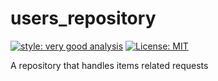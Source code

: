 # users_repository

[![style: very good analysis][very_good_analysis_badge]][very_good_analysis_link]
[![License: MIT][license_badge]][license_link]

A repository that handles items related requests

[license_badge]: https://img.shields.io/badge/license-MIT-blue.svg
[license_link]: https://opensource.org/licenses/MIT
[very_good_analysis_badge]: https://img.shields.io/badge/style-very_good_analysis-B22C89.svg
[very_good_analysis_link]: https://pub.dev/packages/very_good_analysis
